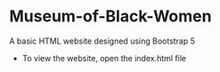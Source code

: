 # Museum-of-Black-Women
A basic HTML website designed using Bootstrap 5

- To view the website, open the index.html file
